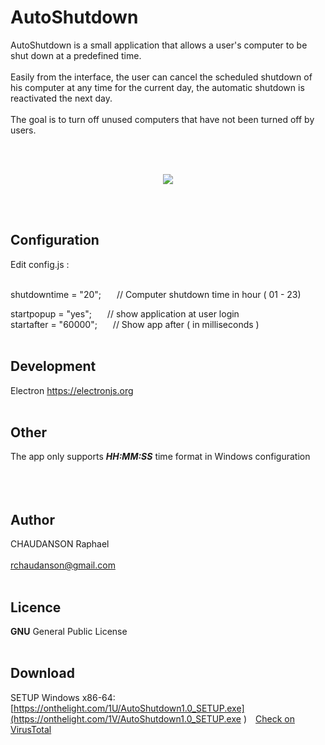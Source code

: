 
# AutoShutdown
AutoShutdown is a small application that allows a user's computer to be shut down at a predefined time.<br><br>
Easily from the interface, the user can cancel the scheduled shutdown of his computer at any time for the current day, the automatic shutdown is reactivated the next day.<br><br>
The goal is to turn off unused computers that have not been turned off by users.


<br><br>
<p align="center">
  <img src="http://www.linux-migration.fr/Animation.gif" />
</p>
<br><br>


## Configuration
Edit config.js :<br><br>


shutdowntime = "20";   &ensp;&ensp;&ensp;// Computer shutdown time in hour ( 01 - 23)

startpopup = "yes";   &ensp;&ensp;&ensp;// show application at user login<br>
startafter = "60000";   &ensp;&ensp;&ensp;// Show app after ( in milliseconds )
<br><br>

## Development 
Electron
https://electronjs.org
<br><br>

## Other
The app only supports ***HH:MM:SS*** time format in Windows configuration
<br><br>
<br><br>

## Author
CHAUDANSON Raphael<br><br>
rchaudanson@gmail.com
<br><br>

## Licence

**GNU** General Public License
<br><br>

## Download
SETUP Windows x86-64: [https://onthelight.com/1U/AutoShutdown1.0_SETUP.exe](https://onthelight.com/1V/AutoShutdown1.0_SETUP.exe
)&ensp;&ensp;[Check on VirusTotal](https://www.virustotal.com/gui/file/5ef24185f0ddac6844c63b6482b5294c9c08e7a34558c0e95d33d312d913a70f)

